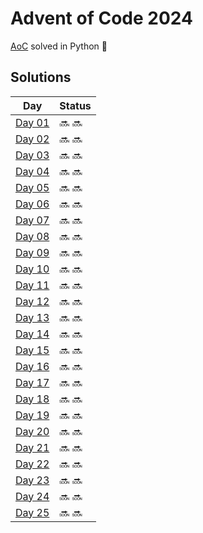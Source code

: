 # Advent of Code 2024

[AoC](https://adventofcode.com/2024) solved in Python :snake:

## Solutions
| Day | Status |
| --- | ------ |
| [Day 01](https://github.com/Accieo/aoc-2024/blob/master/main/day01.py) | :soon: :soon: |
| [Day 02](https://github.com/Accieo/aoc-2024/blob/master/main/day02.py) | :soon: :soon: |
| [Day 03](https://github.com/Accieo/aoc-2024/blob/master/main/day03.py) | :soon: :soon: |
| [Day 04](https://github.com/Accieo/aoc-2024/blob/master/main/day04.py) | :soon: :soon: |
| [Day 05](https://github.com/Accieo/aoc-2024/blob/master/main/day05.py) | :soon: :soon: |
| [Day 06](https://github.com/Accieo/aoc-2024/blob/master/main/day06.py) | :soon: :soon: |
| [Day 07](https://github.com/Accieo/aoc-2024/blob/master/main/day07.py) | :soon: :soon: |
| [Day 08](https://github.com/Accieo/aoc-2024/blob/master/main/day08.py) | :soon: :soon: |
| [Day 09](https://github.com/Accieo/aoc-2024/blob/master/main/day09.py) | :soon: :soon: |
| [Day 10](https://github.com/Accieo/aoc-2024/blob/master/main/day10.py) | :soon: :soon: |
| [Day 11](https://github.com/Accieo/aoc-2024/blob/master/main/day11.py) | :soon: :soon: |
| [Day 12](https://github.com/Accieo/aoc-2024/blob/master/main/day12.py) | :soon: :soon: |
| [Day 13](https://github.com/Accieo/aoc-2024/blob/master/main/day13.py) | :soon: :soon: |
| [Day 14](https://github.com/Accieo/aoc-2024/blob/master/main/day14.py) | :soon: :soon: |
| [Day 15](https://github.com/Accieo/aoc-2024/blob/master/main/day15.py) | :soon: :soon: |
| [Day 16](https://github.com/Accieo/aoc-2024/blob/master/main/day16.py) | :soon: :soon: |
| [Day 17](https://github.com/Accieo/aoc-2024/blob/master/main/day17.py) | :soon: :soon: |
| [Day 18](https://github.com/Accieo/aoc-2024/blob/master/main/day18.py) | :soon: :soon: |
| [Day 19](https://github.com/Accieo/aoc-2024/blob/master/main/day19.py) | :soon: :soon: |
| [Day 20](https://github.com/Accieo/aoc-2024/blob/master/main/day20.py) | :soon: :soon: |
| [Day 21](https://github.com/Accieo/aoc-2024/blob/master/main/day21.py) | :soon: :soon: |
| [Day 22](https://github.com/Accieo/aoc-2024/blob/master/main/day22.py) | :soon: :soon: |
| [Day 23](https://github.com/Accieo/aoc-2024/blob/master/main/day23.py) | :soon: :soon: |
| [Day 24](https://github.com/Accieo/aoc-2024/blob/master/main/day24.py) | :soon: :soon: |
| [Day 25](https://github.com/Accieo/aoc-2024/blob/master/main/day25.py) | :soon: :soon: |
